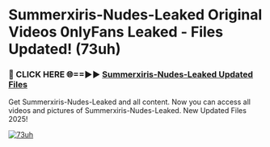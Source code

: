 # Summerxiris-Nudes-Leaked Original Videos 0nlyFans Leaked - Files Updated! (73uh)

<h3>🔴 CLICK HERE 🌐==►► <a href="https://tinyurl.com/4mcuefdz" rel="nofollow">Summerxiris-Nudes-Leaked Updated Files</a></h3>

Get Summerxiris-Nudes-Leaked and all content. Now you can access all videos and pictures of Summerxiris-Nudes-Leaked. New Updated Files 2025!

[![73uh](https://i.imgur.com/StAQSOY.gif)](https://tinyurl.com/4mcuefdz)
